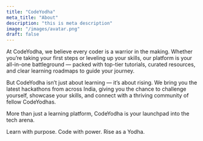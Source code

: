 ```yaml
---
title: "CodeYodha"
meta_title: "About"
description: "this is meta description"
image: "/images/avatar.png"
draft: false
---
```


At CodeYodha, we believe every coder is a warrior in the making. Whether you’re taking your first steps or leveling up your skills, our platform is your all-in-one battleground — packed with top-tier tutorials, curated resources, and clear learning roadmaps to guide your journey.

But CodeYodha isn’t just about learning — it’s about rising. We bring you the latest hackathons from across India, giving you the chance to challenge yourself, showcase your skills, and connect with a thriving community of fellow CodeYodhas.

More than just a learning platform, CodeYodha is your launchpad into the tech arena.

Learn with purpose. Code with power. Rise as a Yodha.
